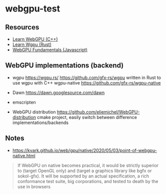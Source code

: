# webgpu-test

## Resources

- [Learn WebGPU (C++)](https://eliemichel.github.io/LearnWebGPU/index.html)
- [Learn Wgpu (Rust)](https://sotrh.github.io/learn-wgpu/#what-is-wgpu)
- [WebGPU Fundamentals (Javascript)](https://webgpufundamentals.org/)

## WebGPU implementations (backend)

- wgpu https://wgpu.rs/ https://github.com/gfx-rs/wgpu written in Rust
to use wgpu with C++ wgpu-native https://github.com/gfx-rs/wgpu-native

- Dawn https://dawn.googlesource.com/dawn

- emscripten

- WebGPU distribution https://github.com/eliemichel/WebGPU-distribution
cmake project, easily switch between difference implementations/backends



## Notes

- https://kvark.github.io/web/gpu/native/2020/05/03/point-of-webgpu-native.html
> If WebGPU on native becomes practical, it would be strictly superior to (target OpenGL only) and (target a graphics library like bgfx or sokol-gfx). It will be supported by an actual specification, a rich conformance test suite, big corporations, and tested to death by the use in browsers